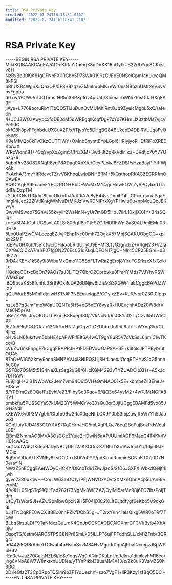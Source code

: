 ```yaml
---
title: RSA Private Key
created: '2022-07-24T16:18:31.010Z'
modified: '2022-07-24T16:18:41.210Z'
---
```


# RSA Private Key

-----BEGIN RSA PRIVATE KEY-----
MIIJKQIBAAKCAgEA7AfOeKRfaYDmbrjX8dDVKK16nOytk+B22r/bYgc8CKxsLv8H
NzBxBb30l9K81gGFNbFX0RGbb5P73WA0199zCi/EdE0NSclCpm1abLkeeQM8kPSl
pBhUSR4WgnXJQaxOP/5F8V9zqzvZMmIn/oMK+eWr6nsNBbzbUMr2eVSvVhvFgpba
d0+w/AC/WPoTJQTirasfHR5n3SPXpfdv4pIU4j/SIcmalrbWNrZIosD0JHXg8A3F
jiAyu+L7768ooruRbYITbQQ5TlJuDunOvMUMhlRntQJb9ZyeicMgbL5xQ//afe6h
/HUCJ3WOaAwypcxfdDE0dM5dWREgqlKcqfDgk7cYp7KHmLIz3ztbMs7vjcVPeRJC
okfG8h3pvFFghbduUXCuX2P/x/iTjybYd5DHgBQ8A8UkepD4DElRVUJqoFvOe5WS
K9eMfM2o8kFvOKzCUTTIWY+OMnb8nymtEYpLGpl6HRIyjyoR+DfRiPbXREEKbAJX
WRpWqmSH+43qYvpXoZgim5Cf4ZXM+3wtF8t2pRkVdlrTca+DRdtjc70Y7YObzq76
5qbpRrv28O82RNqR8ygP8ADag0XbX/e/CeyPLokJ8FZDSPsHzaBayPIYIffWjxAk
PkAxhA/3mvYItRdcvcTZ/vV8KhbqLwjoBNHBRM+5kQsthopRKACZECRRfm0CAwEA
AQKCAgEA6EcacvFYECzRGN+BbDEWxMxMYQguHdwFO2sZy9PQybxdTraddDuQzpTM
k2jJe1XNsTRQdqf8LocUkxxthJAa10iA7e8yB44vsDbniR14lqCPxxtrsxxaPgaF
Imgl4iJec22ZiVtlKntgWMvuDfMKJzlVwRDNlPrxXgYPHwIu9u+npMcuQcJEKwvV
Qwv/MSwoo75GhVJ55k+yllr2WaNnN+yUr7mGD5HpJ7ilrL10xjjXX4Y+B4s6Qlqz
koHu3I74JCuhUGSavLA0LSr80BqfI8cGtESZGRHDl1FWpI2aS9ALRmlEMn033Hs8
5Lo0UaPZwC/4LoczqEZJvjREhp1Nc00mh72OgkX57MbjSGAKUObgOC+xplex22MF
rdEPw0HXuh/l5efctwxIDHjRxoLRIdUjrytJ9E+Mf3/fyGzgnxbZ+V4gN23+VZla
CXYe6QiCxA7m1/F07fgON276Ec051uKkqLDFON17jgO+NIr45CR25BGmHp3JEZ2n
9rDAJKEYk1kS8y9i8WbaMxQmo11C5SdFLTwRa2gEroj8YiruFOSfkzxX1xGxk/Lc
HQdkqOCtxcBoOn79AOs7sJ3LITEt7QbrO2Cprbvku8Fm4YMds7VJYhvRSWWMsEbn
lBQ9pvaKS58fchhL38r89OkRcDA26DNjiw6rZis9Si3XGWi4IaECggEBAPdZWjX2
qQUWurE85M1nFdjdlwHS17JiF3NEEmtelgpB/COyjxZBv+KuR/vbr0Z30t0IpqxL
nzLeBPq3JmFmqW8aUQ2NTe5H5+oG5nEY8vyzRxHUEuehhADz20W8drVMe6N5p/Va
hBeZZ7WLJo/O8UULhPkmjK8Bqep130j2VkNcNil/RsC8Ya021t/CzvIIi5UW5CPF
/EZfn5NqPQQQfaJx12NIrYVHNIZgiOqzOtGZDbbdJuRnL9ahTUWYnq3kVGL4jinz
oHv9LN6fukrtwn5bbHE4pAPWFifEIt6A4wCT9gY8uR5V7oVkSsL6nmiCIwTKcq/B
cV6Zw6nkEnpgF7kCggEBAPRJHP1FDEDVowOaP8A+SE+kIlfolsJPTPBybrutOOA5
87aG+WIG5Xkmy9acbSMNZAVJ4l3NIRQSLlj8HtUaeoJOcq9THYvS1cG5hnn5uC0y
GSFBd7QSM5t51S4NeXLzSsg2uG8r6HcKGM4292vTYZUADCibXHs+A5kJc7bTRAWl
Fu9jllgH+3lB1NWpWs2Jem7vm94O6t5VHeGmNAO01x5E+kbmpeZli3EheJ+Ht8ow
8/YPEfmGz8OQafFzEvhl/e23/FlbyGc3Rqo+6/QQ3e64yvM2+4w7JMtNGFA8rlY1
bmbkfju5PUSSOYaS7kUM2OY5WMCrVo30aQu3xr3JjlUCggEBAMFd5vo85JGH3Vdl
xXEWX6v0P3M7g0h/Ctofo06w2RcX0qeNlfLOX9Y0bS3l5jZuwjft5W7Yh5JaowXl
XGnUuiyTJD4183COYi1AS7Kq0HrhJHQ5mLXgPLQJ76eq2BqPujBokPdsVculL8Br
EjBmlZNmmAO3MVA3OsCCeZYuje2HDwiN6aAPJUUmlADF6MaqC4T4Kk4VH01cwAGc
kiq1QaJW4Q1K6exBaDyNBzyD9T2aK3CDnz37tRhTbXc1AwfqclYU/f6p6RJFMGix
8g9VpDDoA/TXVNFy8ksQODo+BDiVc0YY/pdKkndRmminSGNnKT07j0D7N0e/aYlN
NWzZ5nECggEAetWQyCHCKY/DKnqTd91ZiwJjaoS/2fD6JSXFXIWbxdQeIjf4ijwh
gyvo7380uZ1wH+Co/LW63lbOC1yrPEjWNVOxA0vt3XMknQbnAcp5u/AnBrveryM/
4/v9H+0SlqSTg91QHEad282t73NgMk3WEZA2jOyiMi5arMc98j6FQ7lhsPoIjTdm
UfCyTsWbrSJl+AZv/9bMbwOpxN9H5F04ljXlC2XLIfEJjtdfygf6eKbo5V9qkGgj
bJjfTNOqRFE0wCX1tBEc0hnPZKfDCbS5g+JT2rxY/Ih41elsQlxg5WR0oTRf7TQW
BLbqSirzuLDfF9TaNfdxzGuLrqK4QpJpCQKCAQBCAlGXmrGl1CVi/Byjb4XhAujw
OspxTG/8stm6iARC6TPSC8NPr8SmLk05lLLPT6ujFPFddhSLL/xM1ZFnb/BQRg4/
m1442i5Qf8rAdie1TCIwah4bHsimSvvM84HvMgddd1quAjRhalNcmgzJBpWPbH6V
rEn0ei+JaZ70CalgNZL6i/ieSe1oqvWg0iAQlnDKuLnUgRJkno1dimlayhM16co/
jhg6XNbA8W7W8nktxnUUEiee/yTYnPIkbl38uaMM1X13/z/Zk8uK3VsMZS0h8BGl
0DKeGfa2T3Cp0RpoTQ5im9bZF1YdUesh/f+sao7VgF1+llR3Kzy1zfBqO5DC
-----END RSA PRIVATE KEY-----

